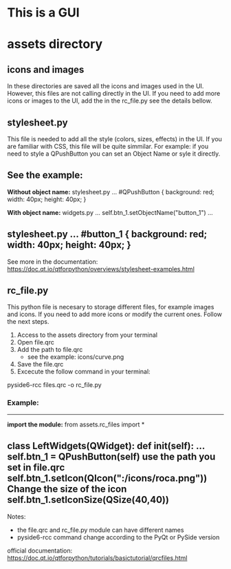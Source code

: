 # This is a GUI


# assets directory
## icons and images
In these directories are saved all the icons and images used in the UI. However, this files are not calling directly in the UI. If you need to add more icons or images to the UI, add the in the rc_file.py see the details bellow.  
## stylesheet.py
This file is needed to add all the style (colors, sizes, effects) in the UI. If you are familiar with CSS, this file will be quite simmilar. For example: if you need to style a QPushButton you can set an Object Name or syle it directly. 

See the example:
----------------------------------------------------------------
**Without object name:**
stylesheet.py
...
#QPushButton {
    background: red;
    width: 40px;
    height: 40px;
}

**With object name:**
widgets.py
...
self.btn_1.setObjectName("button_1")
...

stylesheet.py
...
#button_1 {
    background: red;
    width: 40px;
    height: 40px;
}
------------------------------------------------------------------------
See more in the documentation: https://doc.qt.io/qtforpython/overviews/stylesheet-examples.html


## rc_file.py
This python file is necesary to storage different files, for example images and icons. If you need to add more icons or modify the current ones. Follow the next steps.

1. Access to the assets directory from your terminal
2. Open file.qrc
3. Add the path to file.qrc
   - see the example: <file>icons/curve.png</file>
4. Save the file.qrc
5. Excecute the follow command in your terminal:

pyside6-rcc files.qrc -o rc_file.py

### Example:
----------------------------------------------------
**import the module:**
from assets.rc_files import *

class LeftWidgets(QWidget):
    def __init__(self):
        ...
        self.btn_1 = QPushButton(self)
        **use the path you set in file.qrc**
        self.btn_1.setIcon(QIcon(**":/icons/roca.png"**))
        **Change the size of the icon**
        self.btn_1.setIconSize(QSize(40,40))
----------------------------------------------------

Notes: 
- the file.qrc and rc_file.py module can have different names
- pyside6-rcc command change according to the PyQt or PySide version

official documentation:
https://doc.qt.io/qtforpython/tutorials/basictutorial/qrcfiles.html


